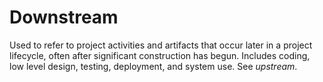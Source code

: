 # Downstream


Used to refer to project activities and artifacts that occur later in a
project lifecycle, often after significant construction has begun.
Includes coding, low level design, testing, deployment, and system use.
See *upstream*.

